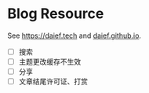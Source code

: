 # Blog Resource

See <https://daief.tech> and [daief.github.io](https://github.com/daief/daief.github.io).

- [ ] 搜索
- [ ] 主题更改缓存不生效
- [ ] 分享
- [ ] 文章结尾许可证、打赏
